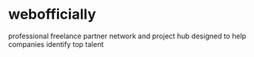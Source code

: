 # webofficially
professional freelance partner network and project hub designed to help companies identify top talent

